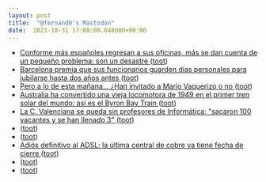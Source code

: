 ```yaml
---
layout: post
title:  "@fernand0's Mastodon"
date:  2023-10-31 17:08:00.648000+00:00
---
```

*  [Conforme más españoles regresan a sus oficinas, más se dan cuenta de un pequeño problema: son un desastre ](https://www.xataka.com/empresas-y-economia/conforme-espanoles-regresan-a-sus-oficinas-se-dan-cuenta-pequeno-problema-desastr) ([toot](https://mastodon.social/@fernand0/111330727077263573))
*  [Barcelona premia que sus funcionarios guarden días personales para jubilarse hasta dos años antes ](https://www.eldiario.es/catalunya/ayuntamiento-permite-funcionarios-gocen-dias-personales-final-vida-laboral-jubilarse-anos_1_10620844.htm) ([toot](https://mastodon.social/@fernand0/111330653190921405))
*  [Pero a lo de esta mañana... ¿Han invitado a Mario Vaquerizo o no ](https://mastodon.social/@fernand0/111330648492450243) ([toot](https://mastodon.social/@fernand0/111330648492450243))
*  [Australia ha convertido una vieja locomotora de 1949 en el primer tren solar del mundo: así es el Byron Bay Train ](https://www.xataka.com/transporte/australia-ha-convertido-vieja-locomotora-1949-primer-tren-solar-mundo-asi-byron-bay-trai) ([toot](https://mastodon.social/@fernand0/111330289489252293))
*  [La C. Valenciana se queda sin profesores de Informática: "sacaron 100 vacantes y se han llenado 3" ](https://www.levante-emv.com/comunitat-valenciana/2023/09/30/curso-escolar-c-valenciana-queda-profesores-informatica-92707630.htm) ([toot](https://mastodon.social/@fernand0/111330151378807442))
*  [ ](https://mastodon.social/users/fernand0/statuses/111330120560586744/activity) ([toot](https://mastodon.social/users/fernand0/statuses/111330120560586744/activity))
*  [ ](https://masto.ai/@trinux) ([toot](https://mastodon.social/@fernand0/111330120270634461))
*  [Adiós definitivo al ADSL: la última central de cobre ya tiene fecha de cierre ](https://www.xataka.com/servicios/adios-definitivo-al-adsl-ultima-central-cobre-tiene-fecha-cierr) ([toot](https://mastodon.social/@fernand0/111329934849750513))
*  [ ](https://mastodon.social/@eckelon) ([toot](https://mastodon.social/@fernand0/111329860493727737))
*  [ ](https://mastodon.social/@eckelon) ([toot](https://mastodon.social/@fernand0/111329858397366573))
